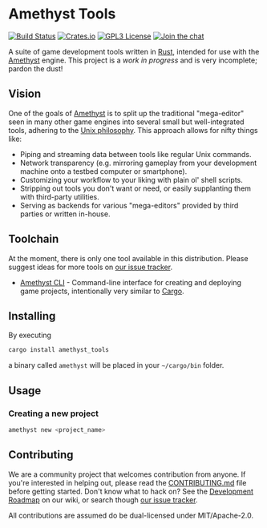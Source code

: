 # Amethyst Tools

[![Build Status][s1]][tc] [![Crates.io][s2]][ci] [![GPL3 License][s3]][gl] [![Join the chat][s4]][gc]

[s1]: https://travis-ci.org/amethyst/tools.svg?branch=master
[s2]: https://img.shields.io/badge/crates.io-0.6.1-orange.svg
[s3]: https://img.shields.io/badge/license-GPL%20v3-blue.svg
[s4]: https://badges.gitter.im/amethyst/tools.svg

[tc]: https://travis-ci.org/amethyst/tools/
[ci]: https://crates.io/crates/amethyst_tools/
[gl]: https://github.com/amethyst/tools/blob/master/COPYING
[gc]: https://gitter.im/amethyst/tools?utm_source=badge&utm_medium=badge&utm_campaign=pr-badge&utm_content=badge

A suite of game development tools written in [Rust][rl], intended for use with
the [Amethyst][am] engine. This project is a *work in progress* and is very
incomplete; pardon the dust!

[rl]: https://www.rust-lang.org/
[am]: https://github.com/amethyst/amethyst

## Vision

One of the goals of [Amethyst][am] is to split up the traditional "mega-editor"
seen in many other game engines into several small but well-integrated tools,
adhering to the [Unix philosophy][up]. This approach allows for nifty things
like:

[up]: https://en.wikipedia.org/wiki/Unix_philosophy

* Piping and streaming data between tools like regular Unix commands.
* Network transparency (e.g. mirroring gameplay from your development machine
  onto a testbed computer or smartphone).
* Customizing your workflow to your liking with plain ol' shell scripts.
* Stripping out tools you don't want or need, or easily supplanting them with
  third-party utilities.
* Serving as backends for various "mega-editors" provided by third parties or
  written in-house.

## Toolchain

At the moment, there is only one tool available in this distribution. Please
suggest ideas for more tools on [our issue tracker][it].

[it]: https://github.com/amethyst/tools/issues

* [Amethyst CLI][ac] - Command-line interface for creating and deploying game
  projects, intentionally very similar to [Cargo][ca].

[ac]: https://github.com/amethyst/tools/tree/master/src/cli
[ca]: https://github.com/rust-lang/cargo

## Installing

By executing

```sh
cargo install amethyst_tools
```

a binary called `amethyst` will be placed in your `~/cargo/bin` folder.

## Usage

### Creating a new project

```sh
amethyst new <project_name>
```

## Contributing

We are a community project that welcomes contribution from anyone. If you're
interested in helping out, please read the [CONTRIBUTING.md][cm] file before
getting started. Don't know what to hack on? See the [Development Roadmap][dr]
on our wiki, or search though [our issue tracker][it].

All contributions are assumed do be dual-licensed under MIT/Apache-2.0.

[cm]: https://github.com/amethyst/amethyst/blob/master/CONTRIBUTING.md
[dr]: https://github.com/amethyst/amethyst/wiki/Roadmap
